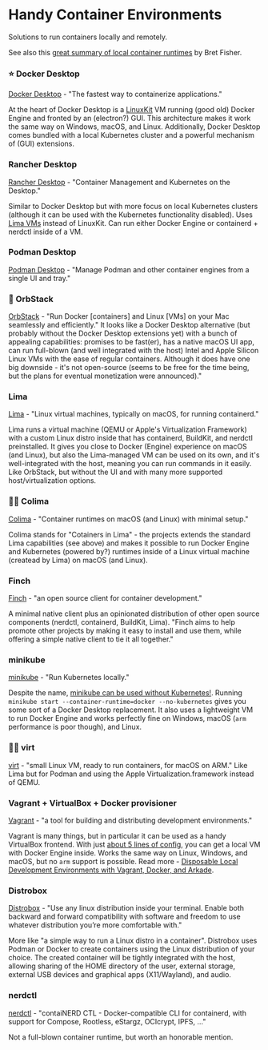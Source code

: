 # Handy Container Environments

Solutions to run containers locally and remotely.

See also this [great summary of local container runtimes](https://docs.google.com/spreadsheets/d/1ZT8m4gpvh6xhHYIi4Ui19uHcMpymwFXpTAvd3EcgSm4/edit#gid=0) by Bret Fisher.

### ⭐ Docker Desktop

<a href="https://www.docker.com/products/docker-desktop/">Docker Desktop</a> - "The fastest way to containerize applications."

At the heart of Docker Desktop is a <a href="https://github.com/linuxkit/linuxkit">LinuxKit</a> VM running (good old) Docker Engine and fronted by an (electron?) GUI. This architecture makes it work the same way on Windows, macOS, and Linux. Additionally, Docker Desktop comes bundled with a local Kubernetes cluster and a powerful mechanism of (GUI) extensions.

### Rancher Desktop

<a href="https://github.com/rancher-sandbox/rancher-desktop/">Rancher Desktop</a> - "Container Management and Kubernetes on the Desktop."

Similar to Docker Desktop but with more focus on local Kubernetes clusters (although it can be used with the Kubernetes functionality disabled). Uses <a href="https://github.com/lima-vm/lima">Lima VMs</a> instead of LinuxKit. Can run either Docker Engine or containerd + nerdctl inside of a VM.

### Podman Desktop

<a href="https://github.com/containers/podman-desktop">Podman Desktop</a> - "Manage Podman and other container engines from a single UI and tray."

### 🤑 OrbStack

<a href="https://orbstack.dev/">OrbStack</a> - "Run Docker [containers] and Linux [VMs] on your Mac seamlessly and efficiently." It looks like a Docker Desktop alternative (but probably without the Docker Desktop extensions yet) with a bunch of appealing capabilities: promises to be fast(er), has a native macOS UI app, can run full-blown (and well integrated with the host) Intel and Apple Silicon Linux VMs with the ease of regular containers. Although it does have one big downside - it's not open-source (seems to be free for the time being, but the plans for eventual monetization were announced)."

### Lima

<a href="https://github.com/lima-vm/lima">Lima</a> - "Linux virtual machines, typically on macOS, for running containerd."

Lima runs a virtual machine (QEMU or Apple's Virtualization Framework) with a custom Linux distro inside that has containerd, BuildKit, and nerdctl preinstalled. It gives you close to Docker (Engine) experience on macOS (and Linux), but also the Lima-managed VM can be used on its own, and it's well-integrated with the host, meaning you can run commands in it easily. Like OrbStack, but without the UI and with many more supported host/virtualization options.

### 🧑‍🔬 Colima

<a href="https://github.com/abiosoft/colima">Colima</a> - "Container runtimes on macOS (and Linux) with minimal setup."

Colima stands for "Cotainers in Lima" - the projects extends the standard Lima capabilities (see above) and makes it possible to run Docker Engine and Kubernetes (powered by?) runtimes inside of a Linux virtual machine (createad by Lima) on macOS (and Linux).

### Finch

<a href="https://github.com/runfinch/finch">Finch</a> - "an open source client for container development."

A minimal native client plus an opinionated distribution of other open source components (nerdctl, containerd, BuildKit, Lima). "Finch aims to help promote other projects by making it easy to install and use them, while offering a simple native client to tie it all together."

### minikube

<a href="https://github.com/kubernetes/minikube">minikube</a> - "Run Kubernetes locally."

Despite the name, <a href="https://minikube.sigs.k8s.io/docs/faq/#can-i-start-minikube-without-kubernetes-running">minikube can be used without Kubernetes!</a>. Running `minikube start --container-runtime=docker --no-kubernetes` gives you some sort of a Docker Desktop replacement. It also uses a lightweight VM to run Docker Engine and works perfectly fine on Windows, macOS (`arm` performance is poor though), and Linux.

### 🧑‍🔬 virt

<a href="https://github.com/apinske/virt">virt</a> - "small Linux VM, ready to run containers, for macOS on ARM." Like Lima but for Podman and using the Apple Virtualization.framework instead of QEMU.

### Vagrant + VirtualBox + Docker provisioner

<a href="https://github.com/hashicorp/vagrant">Vagrant</a> - "a tool for building and distributing development environments."

Vagrant is many things, but in particular it can be used as a handy VirtualBox frontend. With just <a href="https://developer.hashicorp.com/vagrant/docs/provisioning/docker">about 5 lines of config</a>, you can get a local VM with Docker Engine inside. Works the same way on Linux, Windows, and macOS, but no `arm` support is possible. Read more - <a href="https://iximiuz.com/en/posts/how-to-setup-development-environment/">Disposable Local Development Environments with Vagrant, Docker, and Arkade</a>.

### Distrobox

<a href="https://github.com/89luca89/distrobox">Distrobox</a> - "Use any linux distribution inside your terminal. Enable both backward and forward compatibility with software and freedom to use whatever distribution you’re more comfortable with."

More like "a simple way to run a Linux distro in a container". Distrobox uses Podman or Docker to create containers using the Linux distribution of your choice. The created container will be tightly integrated with the host, allowing sharing of the HOME directory of the user, external storage, external USB devices and graphical apps (X11/Wayland), and audio.

### nerdctl

<a href="https://github.com/containerd/nerdctl">nerdctl</a> - "contaiNERD CTL - Docker-compatible CLI for containerd, with support for Compose, Rootless, eStargz, OCIcrypt, IPFS, ..."

Not a full-blown container runtime, but worth an honorable mention.

